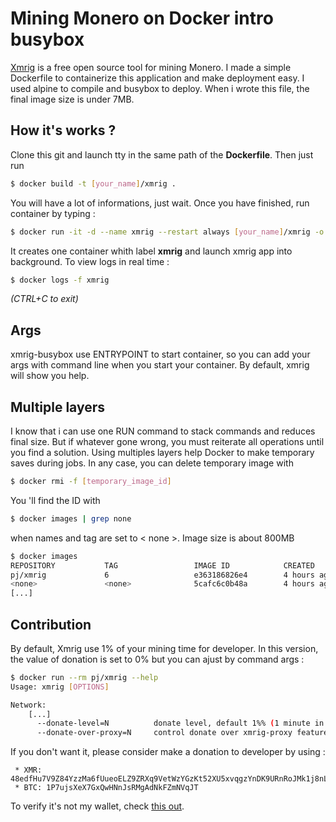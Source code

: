 # Mining Monero on Docker intro busybox

[Xmrig](https://github.com/xmrig/xmrig) is a free open source tool for mining Monero.
I made a simple Dockerfile to containerize this application and make deployment easy. I used alpine to compile and busybox to deploy.
When i wrote this file, the final image size is under 7MB.

## How it's works ?
Clone this git and launch tty in the same path of the **Dockerfile**. Then just run
```bash
$ docker build -t [your_name]/xmrig .
```

You will have a lot of informations, just wait.
Once you have finished, run container by typing :
```bash
$ docker run -it -d --name xmrig --restart always [your_name]/xmrig -o [url_of_your_pool] -u [your_wallet_id]
```

It creates one container whith label **xmrig** and launch xmrig app into background.
To view logs in real time :
```bash
$ docker logs -f xmrig
```
*(CTRL+C to exit)*

## Args
xmrig-busybox use ENTRYPOINT to start container, so you can add your args with command line when you start your container. By default, xmrig will show you help.

## Multiple layers
I know that i can use one RUN command to stack commands and reduces final size. But if whatever gone wrong, you must reiterate all operations until you find a solution.
Using multiples layers help Docker to make temporary saves during jobs.
In any case, you can delete temporary image with
```bash
$ docker rmi -f [temporary_image_id]
```
You 'll find the ID with
```bash
$ docker images | grep none
```
when names and tag are set to < none >. Image size is about 800MB
```bash
$ docker images
REPOSITORY           TAG                 IMAGE ID            CREATED             SIZE
pj/xmrig             6                   e363186826e4        4 hours ago         6.86MB
<none>               <none>              5cafc6c0b48a        4 hours ago         782MB  <-- this is it !!
[...]
```

## Contribution
By default, Xmrig use 1% of your mining time for developer. In this version, the value of donation is set to 0% but you can ajust by command args :

```bash
$ docker run --rm pj/xmrig --help
Usage: xmrig [OPTIONS]

Network:
    [...]
      --donate-level=N          donate level, default 1%% (1 minute in 100 minutes)
      --donate-over-proxy=N     control donate over xmrig-proxy feature
```

If you don't want it, please consider make a donation to developer by using :
```
 * XMR: 48edfHu7V9Z84YzzMa6fUueoELZ9ZRXq9VetWzYGzKt52XU5xvqgzYnDK9URnRoJMk1j8nLwEVsaSWJ4fhdUyZijBGUicoD
 * BTC: 1P7ujsXeX7GxQwHNnJsRMgAdNkFZmNVqJT
```

To verify it's not my wallet, check [this out](https://github.com/xmrig/xmrig/blob/master/src/donate.h).
